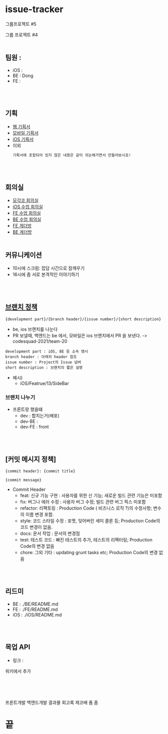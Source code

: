 # issue-tracker
그룹프로젝트 #5

그룹 프로젝트 #4
<br><br>

## 팀원 :
  - iOS : 
  - BE : Dong	
  - FE : 

<br><br>

## 기획

- [웹 기획서]()
- [모바일 기획서]()
- [iOS 기획서]()
- 이외
  ```txt
  기획서에 포함되어 있지 않은 내용은 같이 의논해가면서 만들어보시죠!
  ```
<br><br>

## 회의실

- [모각코 회의실](https://zoom.us/j/7382123035?pwd=NG1TMjd5MFRPdWhwT21XUG03a0ZOQT09)
- [iOS 수업 회의실](https://zoom.us/j/6239506083?pwd=YjZ4OUQxclhRWmZwdGZQdDdWamFWQT09)
- [FE 수업 회의실](https://zoom.us/j/8797502870?pwd=MjU5dHE2SWhabzhnTDlSdmdMZ1JJZz09)
- [BE 수업 회의실](https://zoom.us/j/5996704860?pwd=NmxDSGJnaEl5YnB3Ky9RR09LNnlEQT09)
- [FE 게더방](https://gather.town/app/C1JEKQnsIvvB9zG0/codesquade)
- [BE 게더방](https://gather.town/app/7eVeaoIMyEM2SNIk/rrrrrrrrr)
<br><br>


## 커뮤니케이션
- 10시에 스크럼: 잡담 시간으로 잠깨우기
- 16시에 좀 서로 본격적인 이야기하기

<br><br>

## [브랜치 정책](https://github.com/ghojeong/baseball/wiki/%EB%B8%8C%EB%9E%9C%EC%B9%98-%EC%A0%95%EC%B1%85)
`{development part}/{branch header}/{issue number}/{short description}`
- be, ios 브랜치를 나눈다
- PR 보낼때, 백엔드는 be 에서, 모바일은 ios 브랜치에서 PR 을 보낸다. -> codesquad-2021/team-20
```
development part : iOS, BE 등 소속 명시
branch header : 아래의 header 참조
issue number : Project의 Issue 넘버
short description : 브랜치의 짧은 설명
```

- 예시) 
  - iOS/Featrue/13/SideBar


### 브랜치 나누기
- 프론트랑 했을떄
  - dev : 합치는거(배포)
  - dev-BE : 
  - dev-FE  : front

<br><br>


## [커밋 메시지 정책]
```
{commit header}: {commit title}

{commit message}
```

- Commit Header
  - feat: 신규 기능 구현 : 사용자를 위한 신 기능; 새로운 빌드 관련 기능은 미포함
  - fix: 버그나 에러 수정 : 사용자 버그 수정; 빌드 관련 버그 픽스 미포함
  - refactor: 리팩토링 : Production Code ( 비즈니스 로직 ?)의 수정사항; 변수의 이름 변경 포함.
  - style: 코드 스타일 수정 : 포멧, 잊어버린 세미 콜론 등; Production Code의 코드 변경이 없음.
  - docs: 문서 작업 : 문서의 변경점
  - test: 테스트 코드 : 빠진 테스트의 추가, 테스트의 리팩터링; Production Code의 변경 없음
  - chore: 그외 기타 : updating grunt tasks etc; Production Code의 변경 없음

<br><br>

## 리드미
- BE : ./BE/README.md
- FE : ./FE/README.md
- iOS : ./iOS/README.md

<br><br>


## 목업 API
- 링크 : 

위키에서 추가

<br><br><br>


프론트개발
백엔드개발
결과물
회고록
제코배 폼 좀 

# 끝
